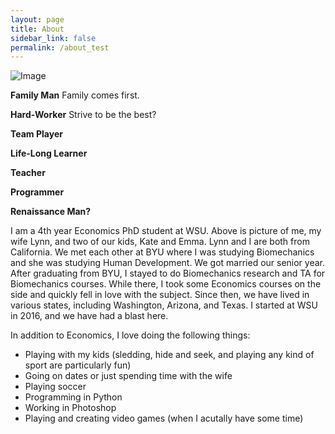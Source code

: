 ```yaml
---
layout: page
title: About
sidebar_link: false
permalink: /about_test
---
```



![Image](../../assets/img/family.jpg)

**Family Man** Family comes first.

**Hard-Worker** Strive to be the best?

**Team Player**

**Life-Long Learner**

**Teacher**

**Programmer**

**Renaissance Man?**

I am a 4th year Economics PhD student at WSU. Above is picture of me, my wife Lynn, and two of our kids, Kate and Emma. Lynn and I are both from California. We met each other at BYU where I was studying Biomechanics and she was studying Human Development. We got married our senior year. After graduating from BYU, I stayed to do Biomechanics research and TA for Biomechanics courses. While there, I took some Economics courses on the side and quickly fell in love with the subject. Since then, we have lived in various states, including Washington, Arizona, and Texas. I started at WSU in 2016, and we have had a blast here.

In addition to Economics, I love doing the following things:
- Playing with my kids (sledding, hide and seek, and playing any kind of sport are particularly fun)
- Going on dates or just spending time with the wife
- Playing soccer
- Programming in Python
- Working in Photoshop
- Playing and creating video games (when I acutally have some time)
